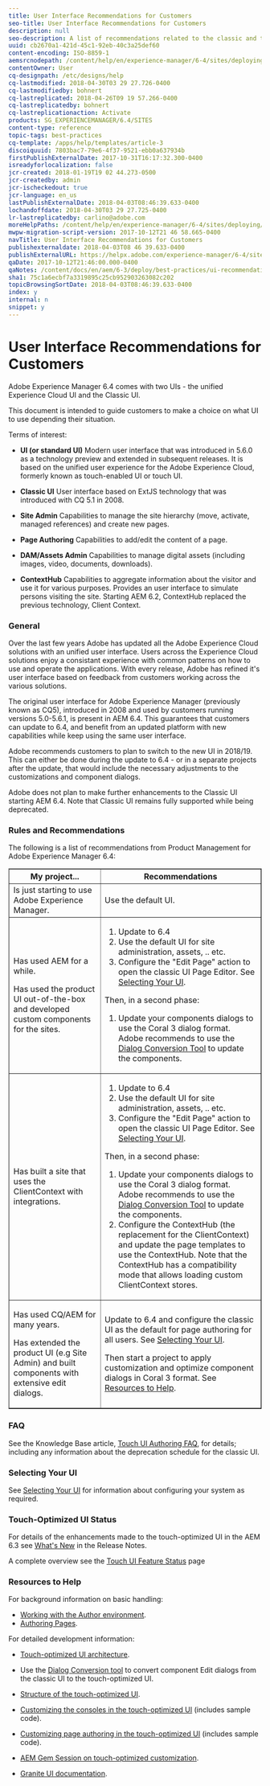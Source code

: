 ```yaml
---
title: User Interface Recommendations for Customers
seo-title: User Interface Recommendations for Customers
description: null
seo-description: A list of recommendations related to the classic and touch-optimized user interfaces. 
uuid: cb2670a1-421d-45c1-92eb-40c3a25def60
content-encoding: ISO-8859-1
aemsrcnodepath: /content/help/en/experience-manager/6-4/sites/deploying/using/ui-recommendations
contentOwner: User
cq-designpath: /etc/designs/help
cq-lastmodified: 2018-04-30T03 29 27.726-0400
cq-lastmodifiedby: bohnert
cq-lastreplicated: 2018-04-26T09 19 57.266-0400
cq-lastreplicatedby: bohnert
cq-lastreplicationaction: Activate
products: SG_EXPERIENCEMANAGER/6.4/SITES
content-type: reference
topic-tags: best-practices
cq-template: /apps/help/templates/article-3
discoiquuid: 7803bac7-79e6-4f37-9521-ebb0a637934b
firstPublishExternalDate: 2017-10-31T16:17:32.300-0400
isreadyforlocalization: false
jcr-created: 2018-01-19T19 02 44.273-0500
jcr-createdby: admin
jcr-ischeckedout: true
jcr-language: en_us
lastPublishExternalDate: 2018-04-03T08:46:39.633-0400
lochandoffdate: 2018-04-30T03 29 27.725-0400
lr-lastreplicatedby: carlino@adobe.com
moreHelpPaths: /content/help/en/experience-manager/6-4/sites/deploying/morehelp/best-practices;/content/help/en/experience-manager/6-4/sites/deploying/morehelp/best-practices
mwpw-migration-script-version: 2017-10-12T21 46 58.665-0400
navTitle: User Interface Recommendations for Customers
publishexternaldate: 2018-04-03T08 46 39.633-0400
publishExternalURL: https://helpx.adobe.com/experience-manager/6-4/sites/deploying/using/ui-recommendations.html
qaDate: 2017-10-12T21:46:00.000-0400
qaNotes: /content/docs/en/aem/6-3/deploy/best-practices/ui-recommendations
sha1: 75c1a6ecbf7a3319895c25cb952903263082c202
topicBrowsingSortDate: 2018-04-03T08:46:39.633-0400
index: y
internal: n
snippet: y
---
```


# User Interface Recommendations for Customers

Adobe Experience Manager 6.4 comes with two UIs - the unified Experience Cloud UI and the Classic UI.

This document is intended to guide customers to make a choice on what UI to use depending their situation.

Terms of interest:

* **UI (or standard UI)** 
  Modern user interface that was introduced in 5.6.0 as a technology preview and extended in subsequent releases. It is based on the unified user experience for the Adobe Experience Cloud, formerly known as touch-enabled UI or touch UI.  

* **Classic UI** 
  User interface based on ExtJS technology that was introduced with CQ 5.1 in 2008.

* **Site Admin** 
  Capabilities to manage the site hierarchy (move, activate, managed references) and create new pages.

* **Page Authoring** 
  Capabilities to add/edit the content of a page.

* **DAM/Assets Admin** 
  Capabilities to manage digital assets (including images, video, documents, downloads).

* **ContextHub** 
  Capabilities to aggregate information about the visitor and use it for various purposes. Provides an user interface to simulate persons visiting the site. Starting AEM 6.2, ContextHub replaced the previous technology, Client Context.

### General

Over the last few years Adobe has updated all the Adobe Experience Cloud solutions with an unified user interface. Users across the Experience Cloud solutions enjoy a consistant experience with common patterns on how to use and operate the applications. With every release, Adobe has refined it's user interface based on feedback from customers working across the various solutions.

The original user interface for Adobe Experience Manager (previously known as CQ5), introduced in 2008 and used by customers running versions 5.0-5.6.1, is present in AEM 6.4. This guarantees that customers can update to 6.4, and benefit from an updated platform with new capabilities while keep using the same user interface.

Adobe recommends customers to plan to switch to the new UI in 2018/19. This can either be done during the update to 6.4 - or in a separate projects after the update, that would include the necessary adjustments to the customizations and component dialogs.

Adobe does not plan to make further enhancements to the Classic UI starting AEM 6.4. Note that Classic UI remains fully supported while being deprecated.

### Rules and Recommendations

The following is a list of recommendations from Product Management for Adobe Experience Manager 6.4:

<table border="1" cellpadding="1" cellspacing="0" width="100%"> 
 <tbody> 
  <tr> 
   <th>My project...</th> 
   <th>Recommendations</th> 
  </tr> 
  <tr> 
   <td>Is just starting to use Adobe Experience Manager.</td> 
   <td>Use the default UI.</td> 
  </tr> 
  <tr> 
   <td><p>Has used AEM for a while.</p> <p>Has used the product UI out-of-the-box and developed custom components for the sites.<br /> </p> </td> 
   <td> 
    <ol> 
     <li>Update to 6.4</li> 
     <li>Use the default UI for site administration, assets, .. etc.<br /> </li> 
     <li>Configure the "Edit Page" action to open the classic UI Page Editor. See <a href="#SelectingYourUI">Selecting Your UI</a>.</li> 
    </ol> <p>Then, in a second phase:</p> 
    <ol> 
     <li>Update your components dialogs to use the Coral 3 dialog format. Adobe recommends to use the <a href="/content/help/en/experience-manager/6-4/sites/developing/using/dialog-conversion">Dialog Conversion Tool</a> to update the components.</li> 
    </ol> </td> 
  </tr> 
  <tr> 
   <td>Has built a site that uses the ClientContext with integrations.<br /> </td> 
   <td> 
    <ol> 
     <li>Update to 6.4</li> 
     <li>Use the default UI for site administration, assets, .. etc.</li> 
     <li>Configure the "Edit Page" action to open the classic UI Page Editor. See <a href="#SelectingYourUI">Selecting Your UI</a>.</li> 
    </ol> <p>Then, in a second phase:</p> 
    <ol> 
     <li>Update your components dialogs to use the Coral 3 dialog format. Adobe recommends to use the <a href="/content/help/en/experience-manager/6-4/sites/developing/using/dialog-conversion">Dialog Conversion Tool</a> to update the components.</li> 
     <li>Configure the ContextHub (the replacement for the ClientContext) and update the page templates to use the ContextHub. Note that the ContextHub has a compatibility mode that allows loading custom ClientContext stores.</li> 
    </ol> </td> 
  </tr> 
  <tr> 
   <td><p>Has used CQ/AEM for many years.</p> <p>Has extended the product UI (e.g Site Admin) and built components with extensive edit dialogs.</p> </td> 
   <td><p>Update to 6.4 and configure the classic UI as the default for page authoring for all users. See <a href="#SelectingYourUI">Selecting Your UI</a>.</p> <p>Then start a project to apply customization and optimize component dialogs in Coral 3 format. See <a href="#ResourcestoHelp">Resources to Help</a>.<br /> </p> </td> 
  </tr> 
 </tbody> 
</table>

### FAQ

See the Knowledge Base article, [Touch UI Authoring FAQ](/content/help/en/experience-manager/kb/index/touchui_faq), for details; including any information about the deprecation schedule for the classic UI.

### Selecting Your UI

See [Selecting Your UI](/content/help/en/experience-manager/6-4/sites/authoring/using/select-ui) for information about configuring your system as required.

### Touch-Optimized UI Status

For details of the enhancements made to the touch-optimized UI in the AEM 6.3 see [What's New](/content/help/en/experience-manager/6-4/release-notes#Whatsnew) in the Release Notes.

A complete overview see the [Touch UI Feature Status](/content/help/en/experience-manager/6-4/release-notes/touch-ui-features-status) page

### Resources to Help

For background information on basic handling:

* [Working with the Author environment](/content/help/en/experience-manager/6-4/sites/authoring/using/author-environment).
* [Authoring Pages](/content/help/en/experience-manager/6-4/sites/authoring/using/page-authoring).

For detailed development information:

* [Touch-optimized UI architecture](/content/help/en/experience-manager/6-4/sites/developing/using/touch-ui-concepts).
* Use the [Dialog Conversion tool](/content/help/en/experience-manager/6-4/sites/developing/using/dialog-conversion) to convert component Edit dialogs from the classic UI to the touch-optimized UI.  

* [Structure of the touch-optimized UI](/content/help/en/experience-manager/6-4/sites/developing/using/touch-ui-structure).  

* [Customizing the consoles in the touch-optimized UI](/content/help/en/experience-manager/6-4/sites/developing/using/customizing-consoles-touch) (includes sample code).  

* [Customizing page authoring in the touch-optimized UI](/content/help/en/experience-manager/6-4/sites/developing/using/customizing-page-authoring-touch) (includes sample code).  

* [AEM Gem Session on touch-optimized customization](http://docs.adobe.com/content/ddc/en/gems/user-interface-customization-for-aem-6.html).
* [Granite UI documentation](/content/help/en/experience-manager/6-4/sites/developing/using/reference-materials/granite-ui/api/index).

